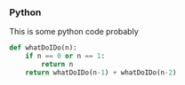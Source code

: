 ### Python

This is some python code probably 
```python 
def whatDoIDo(n):
    if n == 0 or n == 1:
        return n
    return whatDoIDo(n-1) + whatDoIDo(n-2)
```